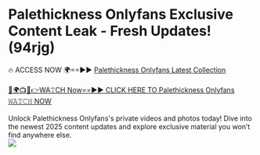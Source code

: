 # Palethickness Onlyfans Exclusive Content Leak - Fresh Updates! (94rjg)

🔥 ACCESS NOW 🌍==►► <a href="https://tinyurl.com/kvy9nzfs" rel="nofollow">Palethickness Onlyfans Latest Collection</a>
<br><br>
[🔴🌍📺📱👉WA𝚃CH Now==►► CLICK HERE TO Palethickness Onlyfans 𝚆𝙰𝚃𝙲𝙷 NOW](https://tinyurl.com/kvy9nzfs)
<br><br>
Unlock Palethickness Onlyfans's private videos and photos today! Dive into the newest 2025 content updates and explore exclusive material you won’t find anywhere else.
<br>
<a href="https://tinyurl.com/kvy9nzfs" rel="nofollow" data-target="animated-image.originalLink"><img src="https://camo.githubusercontent.com/8a4f000d20f83aca3bf7ec5f350d767afa0574a8a352519fd8cfa583a6f93a33/68747470733a2f2f692e696d6775722e636f6d2f644a486b345a712e676966" data-canonical-src="https://i.imgur.com/dJHk4Zq.gif" style="max-width: 100%; display: inline-block;" data-target="animated-image.originalImage"></a>
<br>
